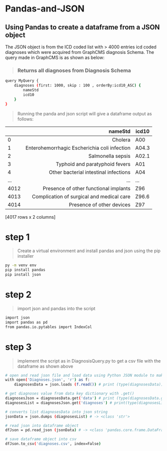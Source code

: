 # Pandas-and-JSON
## Using Pandas to create a dataframe from a JSON object
The JSON object is from the ICD coded list with > 4000 entries icd coded diagnoses which were acquired from GraphCMS diagnosis Schema. The query made in GraphCMS is as shown as below:
> ### Returns all diagnoses from Diagnosis Schema
```sh
query MyQuery {
	diagnoses (first: 1000, skip : 100 , orderBy:icd10_ASC) {
		nameStd 
		icd10
	}
}
```
> Running the panda and json script will give a dataframe output as follows:
																								
|   |                                       nameStd | icd10 |
|---|----------------------------------------------:|-------|
| 0 |                                       Cholera | A00   |
| 1 | Enterohemorrhagic Escherichia coli infection  | A04.3 |
| 2 |                             Salmonella sepsis | A02.1 |
| 3 |                Typhoid and paratyphoid fevers | A01   |
| 4 |         Other bacterial intestinal infections | A04   |           
|...|                                            ...|    ...|
|4012|         Presence of other functional implants|    Z96|
|4013|     Complication of surgical and medical care|  Z96.6|
|4014|                     Presence of other devices|    Z97|
[4017 rows x 2 columns]

# step 1
> Create a virtual environment and install pandas and json using the pip installer
```sh
py -m venv env 
pip install pandas
pip install json
```
# step 2
> import json and pandas into the script
```sh
import json
import pandas as pd
from pandas.io.pytables import IndexCol
```
# step 3
> implement the script as in DiagnosisQuery.py to get a csv file with the dataframe as shown above
```sh
# open and read json file and load data using Python JSON module to make into list
with open('Diagnoses.json', 'r') as f:
    diagnosesData = json.loads (f.read()) # print (type(diagnosesData)) -> <class 'dict'>   

# get diagnoses value from data key dictionary with .get()
diagnosesJson = diagnosesData.get('data') # print (type(diagnosesData.get('data')) -> <class 'dict'>
diagnosesList = diagnosesJson.get('diagnoses') # print(type(diagnosesList)) -> -> <class 'list'>

# converts list diagnosesData into json string
jsonData = json.dumps (diagnosesList) # -> <class 'str'>

# read json into dataframe object
dfJson = pd.read_json (jsonData) # -> <class 'pandas.core.frame.DataFrame'> dataframe formed by pandas

# save dataframe object into csv
dfJson.to_csv('diagnoses.csv', index=False)
```

